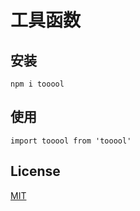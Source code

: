 # 工具函数

## 安装
```
npm i tooool
``` 

## 使用
```
import tooool from 'tooool'
```

## License
[MIT](LICENSE)